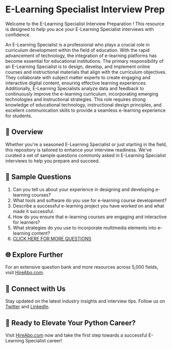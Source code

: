 # E-Learning Specialist Interview Prep

Welcome to the E-Learning Specialist Interview Preparation ! This resource is designed to help you ace your E-Learning Specialist interviews with confidence.

An E-Learning Specialist is a professional who plays a crucial role in curriculum development within the field of education. With the rapid advancement of technology, the integration of e-learning platforms has become essential for educational institutions. The primary responsibility of an E-Learning Specialist is to design, develop, and implement online courses and instructional materials that align with the curriculum objectives. They collaborate with subject matter experts to create engaging and interactive digital content, ensuring effective learning experiences. Additionally, E-Learning Specialists analyze data and feedback to continuously improve the e-learning curriculum, incorporating emerging technologies and instructional strategies. This role requires strong knowledge of educational technology, instructional design principles, and excellent communication skills to provide a seamless e-learning experience for students.

## 🚀 Overview

Whether you're a seasoned E-Learning Specialist or just starting in the field, this repository is tailored to enhance your interview readiness. We've curated a set of sample questions commonly asked in E-Learning Specialist interviews to help you prepare and succeed.

## 📝 Sample Questions

1. Can you tell us about your experience in designing and developing e-learning courses?
2. What tools and software do you use for e-learning course development?
3. Describe a successful e-learning project you have worked on and what made it successful.
4. How do you ensure that e-learning courses are engaging and interactive for learners?
5. What strategies do you use to incorporate multimedia elements into e-learning content?
6. [CLICK HERE FOR MORE QUESTIONS](https://hireabo.com/job/4_4_11/ELearning%20Specialist)

## 🌐 Explore Further

For an extensive question bank and more resources across 5,000 fields, visit [HireAbo.com](https://www.hireabo.com).

## 📱 Connect with Us

Stay updated on the latest industry insights and interview tips. Follow us on [Twitter](https://twitter.com/hireabo) and [LinkedIn](https://www.linkedin.com/in/hire-abo-3609972a8/).

## 🚀 Ready to Elevate Your Python Career?

Visit [HireAbo.com](https://www.hireabo.com) now and take the first step towards a successful E-Learning Specialist career!